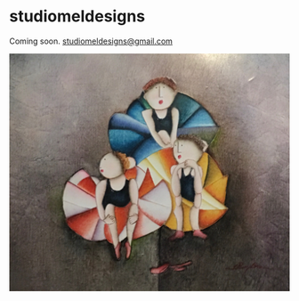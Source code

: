 # studiomeldesigns

Coming soon. studiomeldesigns@gmail.com

![Three Little Ballerinas](./ballerinas.jpg)
